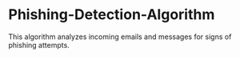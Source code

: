 # Phishing-Detection-Algorithm
This algorithm analyzes incoming emails and messages for signs of phishing attempts.
